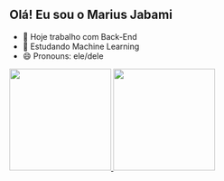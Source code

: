 ## Olá! Eu sou o Marius Jabami

- 🔭 Hoje trabalho com Back-End 
- 🌱 Estudando Machine Learning
- 😄 Pronouns: ele/dele 

 <div>
  <a href="https://github.com/mariusjabami">
  <img height="180em" src="https://github-readme-stats.vercel.app/api?username=rafaballerini&show_icons=true&theme=dracula&include_all_commits=true&count_private=true"/>
  <img height="180em" src="https://github-readme-stats.vercel.app/api/top-langs/?username=rafaballerini&layout=compact&langs_count=16&theme=dracula"/>
</div>